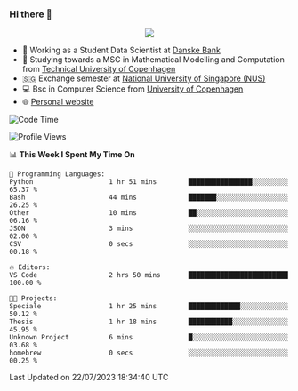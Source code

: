 ### Hi there 👋

<p align="center">
  <img src="https://media4.giphy.com/media/3ohzdKy5Z8TChSDuiA/giphy.gif?cid=ecf05e47r69cojk56gup9q8mep9liy48s94dn2uxsfh6fv39&rid=giphy.gif&ct=g" />
</p>

* 🏦 Working as a Student Data Scientist at [Danske Bank](https://danskebank.dk)
* 🧮 Studying towards a MSC in Mathematical Modelling and Computation from [Technical University of Copenhagen](https://www.dtu.dk)
* 🇸🇬 Exchange semester at [National University of Singapore (NUS)](https://www.nus.edu.sg)
* 💻 Bsc in Computer Science from [University of Copenhagen](https://www.ku.dk/english/)
* 🌐 [Personal website](https://fiskehandleren.github.io/carl-website/) 

<!--START_SECTION:waka-->
![Code Time](http://img.shields.io/badge/Code%20Time-402%20hrs%2048%20mins-blue)

![Profile Views](http://img.shields.io/badge/Profile%20Views-0-blue)

📊 **This Week I Spent My Time On** 

```text
💬 Programming Languages: 
Python                   1 hr 51 mins        ████████████████░░░░░░░░░   65.37 % 
Bash                     44 mins             ███████░░░░░░░░░░░░░░░░░░   26.25 % 
Other                    10 mins             ██░░░░░░░░░░░░░░░░░░░░░░░   06.16 % 
JSON                     3 mins              ░░░░░░░░░░░░░░░░░░░░░░░░░   02.00 % 
CSV                      0 secs              ░░░░░░░░░░░░░░░░░░░░░░░░░   00.18 % 

🔥 Editors: 
VS Code                  2 hrs 50 mins       █████████████████████████   100.00 % 

🐱‍💻 Projects: 
Speciale                 1 hr 25 mins        █████████████░░░░░░░░░░░░   50.12 % 
Thesis                   1 hr 18 mins        ███████████░░░░░░░░░░░░░░   45.95 % 
Unknown Project          6 mins              █░░░░░░░░░░░░░░░░░░░░░░░░   03.68 % 
homebrew                 0 secs              ░░░░░░░░░░░░░░░░░░░░░░░░░   00.25 % 
```


 Last Updated on 22/07/2023 18:34:40 UTC
<!--END_SECTION:waka-->
